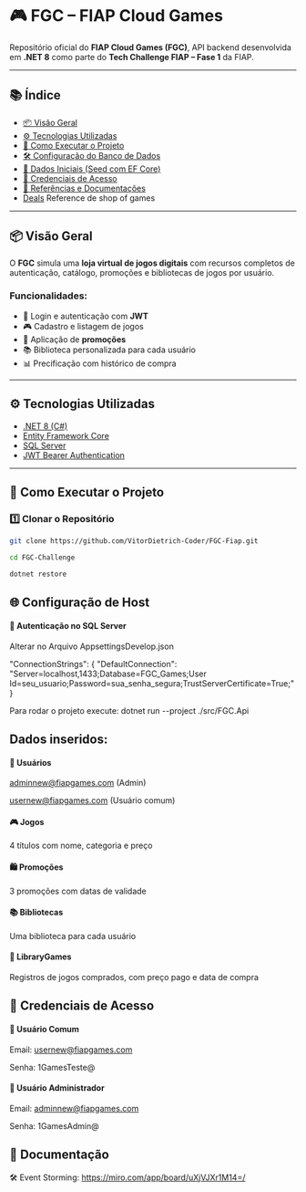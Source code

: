 # 🎮 FGC – FIAP Cloud Games

Repositório oficial do **FIAP Cloud Games (FGC)**, API backend desenvolvida em **.NET 8** como parte do **Tech Challenge FIAP – Fase 1** da FIAP.

---

## 📚 Índice

- [📦 Visão Geral](#-visão-geral)
- [⚙️ Tecnologias Utilizadas](#-tecnologias-utilizadas)
- [🚀 Como Executar o Projeto](#-como-executar-o-projeto)
- [🛠️ Configuração do Banco de Dados](#-configuração-do-banco-de-dados)
- [🌱 Dados Iniciais (Seed com EF Core)](#-dados-iniciais-seed-com-ef-core)
- [🔐 Credenciais de Acesso](#-credenciais-de-acesso)
- [🔗 Referências e Documentações](#-documentação)
- [Deals](https://gg.deals/) Reference de shop of games
---

## 📦 Visão Geral

O **FGC** simula uma **loja virtual de jogos digitais** com recursos completos de autenticação, catálogo, promoções e bibliotecas de jogos por usuário.

### Funcionalidades:

- 🔐 Login e autenticação com **JWT**
- 🎮 Cadastro e listagem de jogos
- 💸 Aplicação de **promoções**
- 📚 Biblioteca personalizada para cada usuário
- 📊 Precificação com histórico de compra

---

## ⚙️ Tecnologias Utilizadas

- [.NET 8 (C#)](https://learn.microsoft.com/en-us/dotnet/)
- [Entity Framework Core](https://learn.microsoft.com/en-us/ef/core/)
- [SQL Server](https://www.microsoft.com/en-us/sql-server/)
- [JWT Bearer Authentication](https://jwt.io/)
---

## 🚀 Como Executar o Projeto

### 1️⃣ Clonar o Repositório

```bash
git clone https://github.com/VitorDietrich-Coder/FGC-Fiap.git

cd FGC-Challenge

dotnet restore
```
## 🌐 Configuração de Host

#### 👤 Autenticação no SQL Server

Alterar no Arquivo AppsettingsDevelop.json

"ConnectionStrings": {
  "DefaultConnection": "Server=localhost,1433;Database=FGC_Games;User Id=seu_usuario;Password=sua_senha_segura;TrustServerCertificate=True;"
}

Para rodar o projeto execute:
dotnet run --project ./src/FGC.Api

## Dados inseridos:

#### 👤 Usuários

adminnew@fiapgames.com (Admin)

usernew@fiapgames.com (Usuário comum)

####  🎮 Jogos

4 títulos com nome, categoria e preço

####  🛍️ Promoções

3 promoções com datas de validade

####  📚 Bibliotecas

Uma biblioteca para cada usuário

####  🧾 LibraryGames

Registros de jogos comprados, com preço pago e data de compra

## 🔐 Credenciais de Acesso

####   👤 Usuário Comum

Email: usernew@fiapgames.com

Senha: 1GamesTeste@

####  👑 Usuário Administrador

Email: adminnew@fiapgames.com

Senha: 1GamesAdmin@

##  📄 Documentação

🛠️ Event Storming: https://miro.com/app/board/uXjVJXr1M14=/
